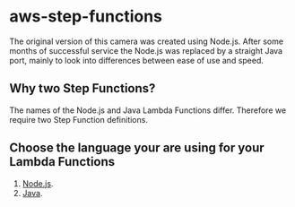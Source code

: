 # aws-step-functions

The original version of this camera was created using Node.js.  After some months of successful service the Node.js was replaced by a straight Java port, mainly to look into differences between ease of use and speed.

## Why two Step Functions?

The names of the Node.js and Java Lambda Functions differ.  Therefore we require two Step Function definitions.

## Choose the language your are using for your Lambda Functions

1. [Node.js](https://github.com/markwest1972/smart-security-camera/tree/master/aws-step-functions/nodejs).
2. [Java](https://github.com/markwest1972/smart-security-camera/tree/master/aws-step-functions/java).
